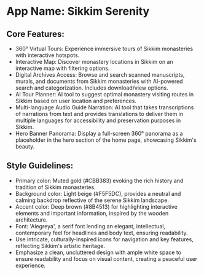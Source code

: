 # **App Name**: Sikkim Serenity

## Core Features:

- 360° Virtual Tours: Experience immersive tours of Sikkim monasteries with interactive hotspots.
- Interactive Map: Discover monastery locations in Sikkim on an interactive map with filtering options.
- Digital Archives Access: Browse and search scanned manuscripts, murals, and documents from Sikkim monasteries with AI-powered search and categorization. Includes download/view options.
- AI Tour Planner: AI tool to suggest optimal monastery visiting routes in Sikkim based on user location and preferences.
- Multi-language Audio Guide Narration: AI tool that takes transcriptions of narrations from text and provides translations to deliver them in multiple languages for accessibility and preservation purposes in Sikkim.
- Hero Banner Panorama: Display a full-screen 360° panorama as a placeholder in the hero section of the home page, showcasing Sikkim's beauty.

## Style Guidelines:

- Primary color: Muted gold (#CBB383) evoking the rich history and tradition of Sikkim monasteries.
- Background color: Light beige (#F5F5DC), provides a neutral and calming backdrop reflective of the serene Sikkim landscape.
- Accent color: Deep brown (#8B4513) for highlighting interactive elements and important information, inspired by the wooden architecture.
- Font: 'Alegreya', a serif font lending an elegant, intellectual, contemporary feel for headlines and body text, ensuring readability.
- Use intricate, culturally-inspired icons for navigation and key features, reflecting Sikkim's artistic heritage.
- Emphasize a clean, uncluttered design with ample white space to ensure readability and focus on visual content, creating a peaceful user experience.